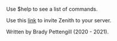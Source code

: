 Use $help to see a list of commands.

Use this [link](https://discord.com/api/oauth2/authorize?client_id=710700921952141393&permissions=8&scope=bot%20applications.commands) to invite Zenith to your server.

Written by Brady Pettengill (2020 - 2021).
